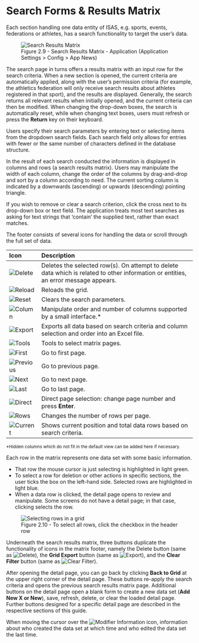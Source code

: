 # Search Forms & Results Matrix

Each section handling one data entity of ISAS, e.g. sports, events, federations or athletes, has
a search functionality to target the user’s data.

<figure>
    <img class="screenshot" src="_img/figures/2.9-search-results-matrix.png" alt="Search Results Matrix">
    <figcaption>Figure 2.9 - Search Results Matrix - Application  (Application Settings > Config > App News)</figcaption>
</figure>

The search page in turns offers a results matrix with an input row for the search criteria. When a
new section is opened, the current criteria are automatically applied, along with the user’s
permission criteria (for example, the athletics federation will only receive search results about
athletes registered in that sport), and the results are displayed. Generally, the search returns all
relevant results when initially opened, and the current criteria can then be modified. When
changing the drop-down boxes, the search is automatically reset, while when changing text
boxes, users must refresh or press the **Return** key on their keyboard.

Users specify their search parameters by entering text or selecting items from the dropdown
search fields. Each search field only allows for entries with fewer or the same number of
characters defined in the database structure.

In the result of each search conducted the information is displayed in columns and rows (a
search results matrix). Users may manipulate the width of each column, change the order of the
columns by drag-and-drop and sort by a column according to need. The current sorting column
is indicated by a downwards (ascending) or upwards (descending) pointing triangle.

If you wish to remove or clear a search criterion, click the cross next to its drop-down box or text
field. The application treats most text searches as asking for text strings that ‘contain’ the
supplied text, rather than exact matches.

The footer consists of several icons for handling the data or scroll through the full set of data.

| **Icon**                                                                              | **Description**                                                                                                                     |
|:--------------------------------------------------------------------------------------|:------------------------------------------------------------------------------------------------------------------------------------|
| <img src="_img/inline/icon-delete.svg" alt="Delete" class="inline svg-large">         | Deletes the selected row(s). On attempt to delete data which is related to other information or entities, an error message appears. |
| <img src="_img/inline/icon-reload.svg" alt="Reload" class="inline svg-large">         | Reloads the grid.                                                                                                                   |
| <img src="_img/inline/icon-filter-remove.svg" alt="Reset" class="inline svg-large">   | Clears the search parameters.                                                                                                       |
| <img src="_img/inline/icon-format-columns.svg" alt="Column" class="inline svg-large"> | Manipulate order and number of columns supported by a small interface.<span class="asterisk">*</span>                               |
| <img src="_img/inline/icon-excel-download.svg" alt="Export" class="inline svg-large"> | Exports all data based on search criteria and column selection and order into an Excel file.                                        |
| <img src="_img/inline/icon-tools.png" alt="Tools" class="inline icon-set">            | Tools to select matrix pages.                                                                                                       |
| <img src="_img/inline/icon-first.png" alt="First" class="inline icon-set">            | Go to first page.                                                                                                                   |
| <img src="_img/inline/icon-previous.png" alt="Previous" class="inline icon-set">      | Go to previous page.                                                                                                                |
| <img src="_img/inline/icon-next.png" alt="Next" class="inline icon-set">              | Go to next page.                                                                                                                    |
| <img src="_img/inline/icon-last.png" alt="Last" class="inline icon-set">              | Go to last page.                                                                                                                    |
| <img src="_img/inline/icon-direct.png" alt="Direct" class="inline icon-set">          | Direct page selection: change page number and press **Enter**.                                                                      |
| <img src="_img/inline/icon-rows.png" alt="Rows" class="inline icon-set">              | Changes the number of rows per page.                                                                                                |
| <img src="_img/inline/icon-current.png" alt="Current" class="inline icon-set">        | Shows current position and total data rows based on search criteria.                                                                |

<p class="footnote">
    <small><span class="asterisk">*</span>Hidden columns which do not fit in the default view can be added here if necessary.</small>
</p>

Each row in the matrix represents one data set with some basic information.

- That row the mouse cursor is just selecting is highlighted in light green.
- To select a row for deletion or other actions in specific sections, the user ticks the box on
  the left-hand side. Selected rows are highlighted in light blue.
- When a data row is clicked, the detail page opens to review and manipulate. Some
  screens do not have a detail page; in that case, clicking selects the row.

<figure>
    <img class="screenshot" src="_img/figures/2.10-selecting-rows-in-a-grid.png" alt="Selecting rows in a grid">
    <figcaption>Figure 2.10 - To select all rows, click the checkbox in the header row</figcaption>
</figure>

Underneath the search results matrix, three buttons duplicate the functionality of icons in the
matrix footer, namely the Delete button (same
as <img src="_img/inline/icon-delete.svg" alt="Delete" class="inline svg-small">),
the **Grid Export** button (same
as <img src="_img/inline/icon-excel-download.svg" alt="Export" class="inline svg-small">), and
the **Clear Filter** button (same
as <img src="_img/inline/icon-filter-remove.svg" alt="Clear Filter" class="inline svg-small">).

After opening the detail page, you can go back by clicking **Back to Grid** at the upper right
corner of the detail page.
These buttons re-apply the search criteria and opens the previous search results matrix page.
Additional buttons
on the detail page open a blank form to create a new data set (**Add New X or New**), save, refresh,
delete, or
clear the loaded detail page. Further buttons designed for a specific detail page are described in
the respective
sections of this guide.

When moving the cursor over
the <img src="_img/inline/icon-modifier-info.svg" alt="Modifier Information" class="inline svg-small">
icon, information about who created the data set at which time and who edited the data set the last
time. 